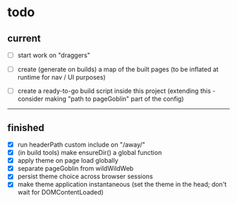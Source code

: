 # todo

## current
- [ ] start work on "draggers"
- [ ] create (generate on builds) a map of the built pages (to be inflated at runtime for nav / UI purposes)
- [ ] create a ready-to-go build script inside this project (extending this - consider making "path to pageGoblin" part of the config)


<hr>

## finished
- [x] run headerPath custom include on "/away/"
- [x] (in build tools) make ensureDir() a global function
- [x] apply theme on page load globally
- [x] separate pageGoblin from wildWildWeb
- [x] persist theme choice across browser sessions
- [x] make theme application instantaneous (set the theme in the head; don't wait for DOMContentLoaded)